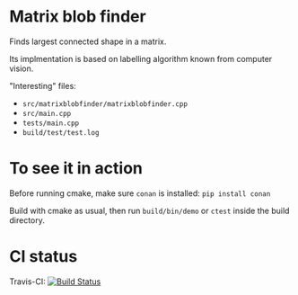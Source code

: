 # Matrix blob finder

Finds largest connected shape in a matrix.

Its implmentation is based on labelling algorithm known from computer vision.

"Interesting" files:
* `src/matrixblobfinder/matrixblobfinder.cpp`
* `src/main.cpp`
* `tests/main.cpp`
* `build/test/test.log`

# To see it in action

Before running cmake, make sure `conan` is installed:  `pip install conan` 

Build with cmake as usual, then  run `build/bin/demo` or `ctest` inside the build directory.


# CI status

Travis-CI: [![Build Status](https://travis-ci.com/sebkraemer/MatrixBlobFinder.svg?token=QswUpSbkRSWizBQQEcJT&branch=master)](https://travis-ci.com/sebkraemer/MatrixBlobFinder)

<!-- .. from cpp_starter_project. This does not reflect the this project but
I'd like to add integrate the stats for it.

[![Build status](https://ci.appveyor.com/api/projects/status/ro4lbfoa7n0sy74c/branch/master?svg=true)](https://ci.appveyor.com/project/lefticus/cpp-starter-project/branch/master)

[![codecov](https://codecov.io/gh/lefticus/cpp_starter_project/branch/master/graph/badge.svg)](https://codecov.io/gh/lefticus/cpp_starter_project)

-->
